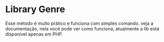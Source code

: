 # Library Genre

Esse método é muito prático e funciona com simples comando. veja a documentação, nela você pode ver como funciona, atualmente a lib está disponível apenas em PHP.